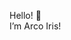 Hello! 👋  
I’m Arco Iris!

<!---
arcoirissantos/arcoirissantos is a ✨ special ✨ repository because its `README.md` (this file) appears on your GitHub profile.
You can click the Preview link to take a look at your changes.
--->
